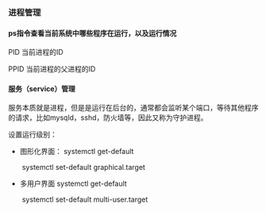 ### 进程管理

#### ps指令查看当前系统中哪些程序在运行，以及运行情况

PID 当前进程的ID

PPID 当前进程的父进程的ID

#### 服务（service）管理

服务本质就是进程，但是是运行在后台的，通常都会监听某个端口，等待其他程序的请求，比如mysqld，sshd，防火墙等，因此又称为守护进程。

设置运行级别：

* 图形化界面： systemctl get-default

  ​						systemctl set-default graphical.target

* 多用户界面     systemctl get-default

  ​						systemctl set-default multi-user.target

